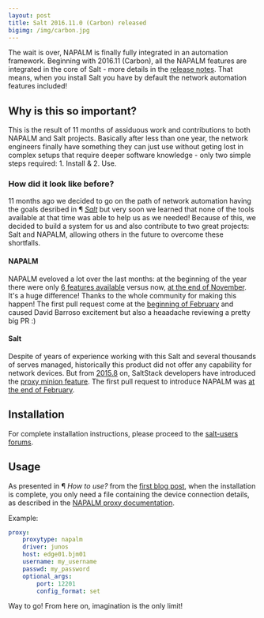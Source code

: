 ```yaml
---
layout: post
title: Salt 2016.11.0 (Carbon) released
bigimg: /img/carbon.jpg
---
```


The wait is over, NAPALM is finally fully integrated in an automation framework. Beginning with 2016.11 (Carbon), all the NAPALM features are integrated in the core of Salt - more details in the [release notes](). That means, when you install Salt you have by default the network automation features included!

## Why is this so important?

This is the result of 11 months of assiduous work and contributions to both NAPALM and Salt projects. Basically after less than one year, the network engineers finally have something they can just use without geting lost in complex setups that require deeper software knowledge - only two simple steps required: 1. Install & 2. Use.

### How did it look like before?

11 months ago we decided to go on the path of network automation having the goals desribed in &para; [*Salt*](https://mirceaulinic.net/2016-11-17-network-orchestration-with-salt-and-napalm/) but very soon we learned that none of the tools available at that time was able to help us as we needed! Because of this, we decided to build a system for us and also contribute to two great projects: Salt and NAPALM, allowing others in the future to overcome these shortfalls.

#### NAPALM

NAPALM eveloved a lot over the last months: at the beginning of the year there were only [6 features available](https://github.com/napalm-automation/napalm/blob/f89d489f223a049db513aed69c3d000cec062b5c/docs/support/index.rst#getters-support-matrix) versus now, [at the end of November](https://github.com/napalm-automation/napalm/blob/4cf701a53ab166317d3b8a635392b9314c6b23d1/docs/support/index.rst#getters-support-matrix). It's a huge difference! Thanks to the whole community for making this happen! The first pull request come at the [beginning of February](https://github.com/napalm-automation/napalm/pull/154) and caused David Barroso excitement but also a heaadache reviewing a pretty big PR :)

#### Salt

Despite of years of experience working with this Salt and several thousands of serves managed, historically this product did not offer any capability for network devices. But from  [2015.8](https://docs.saltstack.com/en/latest/topics/releases/2015.8.0.html#proxy-minion-enhancements) on, SaltStack developers have introduced the [proxy minion feature](https://docs.saltstack.com/en/latest/topics/proxyminion/index.html). The first pull request to introduce NAPALM was [at the end of February](https://github.com/saltstack/salt/pull/31431).

## Installation

For complete installation instructions, please proceed to the [salt-users forums](https://groups.google.com/forum/#!msg/salt-users/4Fvl_yonJ9Y/8x4qrk9wAwAJ).

## Usage

As presented in &para; *How to use?* from the [first blog post](https://mirceaulinic.net/2016-11-17-network-orchestration-with-salt-and-napalm/), when the installation is complete, you only need a file containing the device connection details, as described in the [NAPALM proxy documentation](https://docs.saltstack.com/en/develop/ref/proxy/all/salt.proxy.napalm.html).

Example:

```yaml
proxy:
    proxytype: napalm
    driver: junos
    host: edge01.bjm01
    username: my_username
    passwd: my_password
    optional_args:
        port: 12201
        config_format: set
```

Way to go! From here on, imagination is the only limit!
